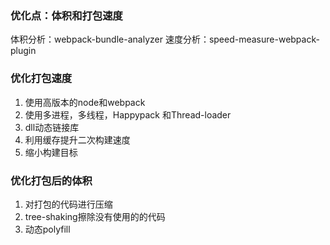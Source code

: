 ### 优化点：体积和打包速度
体积分析：webpack-bundle-analyzer
速度分析：speed-measure-webpack-plugin

### 优化打包速度
1. 使用高版本的node和webpack
2. 使用多进程，多线程，Happypack 和Thread-loader
3. dll动态链接库
4. 利用缓存提升二次构建速度
5. 缩小构建目标

### 优化打包后的体积
1. 对打包的代码进行压缩
2. tree-shaking擦除没有使用的的代码
3. 动态polyfill

